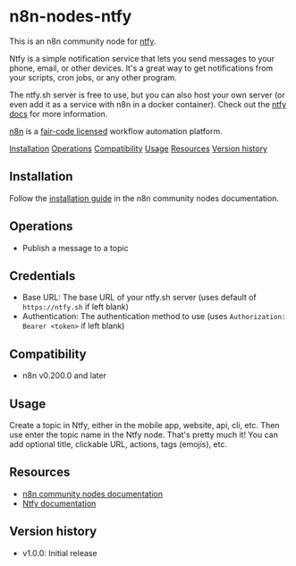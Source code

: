 # n8n-nodes-ntfy

This is an n8n community node for [ntfy](https://ntfy.sh/).

Ntfy is a simple notification service that lets you send messages to your phone, email, or other devices. It's a great way to get notifications from your scripts, cron jobs, or any other program.

The ntfy.sh server is free to use, but you can also host your own server (or even add it as a service with n8n in a docker container). Check out the [ntfy docs](https://ntfy.sh/docs/) for more information.

[n8n](https://n8n.io/) is a [fair-code licensed](https://docs.n8n.io/reference/license/) workflow automation platform.

[Installation](#installation)
[Operations](#operations)
[Compatibility](#compatibility)
[Usage](#usage)
[Resources](#resources)
[Version history](#version-history)

## Installation

Follow the [installation guide](https://docs.n8n.io/integrations/community-nodes/installation/) in the n8n community nodes documentation.

## Operations

- Publish a message to a topic

## Credentials

- Base URL: The base URL of your ntfy.sh server (uses default of `https://ntfy.sh` if left blank)
- Authentication: The authentication method to use (uses `Authorization: Bearer <token>` if left blank)

## Compatibility

- n8n v0.200.0 and later

## Usage

Create a topic in Ntfy, either in the mobile app, website, api, cli, etc. Then use enter the topic name in the Ntfy node. That's pretty much it! You can add optional title, clickable URL, actions, tags (emojis), etc.

## Resources

- [n8n community nodes documentation](https://docs.n8n.io/integrations/community-nodes/)
- [Ntfy documentation](https://ntfy.sh/)

## Version history

- v1.0.0: Initial release
